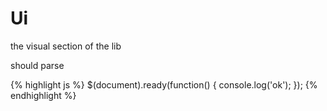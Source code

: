 ---
---

# Ui

the visual section of the lib


should parse

{% highlight js %}
$(document).ready(function() {
  console.log('ok');
});
{% endhighlight %}